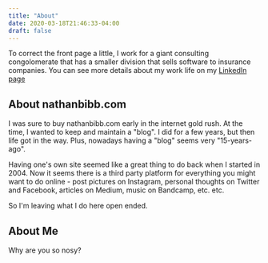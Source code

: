 ```yaml
---
title: "About"
date: 2020-03-18T21:46:33-04:00
draft: false
---
```

To correct the front page a little, I work for a giant consulting congolomerate
that has a smaller division that sells software to insurance companies.  You
can see more details about my work life on my
[LinkedIn page](https://www.linkedin.com/in/nathanbibb/)
<!--more-->

## About nathanbibb.com

I was sure to buy nathanbibb.com early in the internet gold rush.  At the time,
I wanted to keep and maintain a "blog".  I did for a few years, but then life
got in the way.  Plus, nowadays having a "blog" seems very "15-years-ago".

Having one's own site seemed like a great thing to do back when I started
in 2004.  Now it seems there is a third party platform for everything you might
want to do online - post pictures on Instagram, personal thoughts on Twitter
and Facebook, articles on Medium, music on Bandcamp, etc. etc.

So I'm leaving what I do here open ended.

## About Me

Why are you so nosy?
